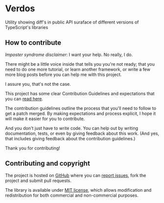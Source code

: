 # Verdos

Utility showing diff's in public API suraface of different versions of TypeScript's libraries

## How to contribute

*Imposter syndrome disclaimer*: I want your help. No really, I do.

There might be a little voice inside that tells you you're not ready; that you need to do one more tutorial, or learn another framework, or write a few more blog posts before you can help me with this project.

I assure you, that's not the case.

This project has some clear Contribution Guidelines and expectations that you can [read here](https://github.com/Krzysztof-Cieslak/Verdos/blob/master/CONTRIBUTING.md).

The contribution guidelines outline the process that you'll need to follow to get a patch merged. By making expectations and process explicit, I hope it will make it easier for you to contribute.

And you don't just have to write code. You can help out by writing documentation, tests, or even by giving feedback about this work. (And yes, that includes giving feedback about the contribution guidelines.)

Thank you for contributing!


## Contributing and copyright

The project is hosted on [GitHub](https://github.com/Krzysztof-Cieslak/Verdos) where you can [report issues](https://github.com/Krzysztof-Cieslak/Verdos/issues), fork
the project and submit pull requests.

The library is available under [MIT license](https://github.com/Krzysztof-Cieslak/Verdos/blob/master/LICENSE.md), which allows modification and redistribution for both commercial and non-commercial purposes.